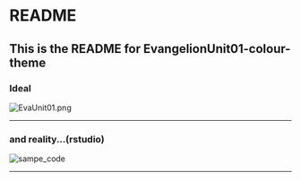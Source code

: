 # README

## This is the README for EvangelionUnit01-colour-theme

### Ideal

![EvaUnit01.png](https://github.com/takemal-studio/EvangelionUnit01-colour-theme/blob/master/pic/EvaUnit01.bmp)

----

### and reality...(rstudio)

![sampe_code](https://github.com/takemal-studio/EvangelionUnit01-colour-theme/blob/master/pic/EvaUnit01_sample.png)

----
